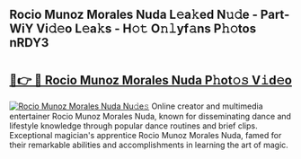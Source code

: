 ## Rocio Munoz Morales Nuda L𝚎a𝚔ed N𝚞𝚍e - Part-WiY Vi𝚍𝚎o L𝚎a𝚔s - H𝚘𝚝 O𝚗𝚕yf𝚊ns P𝚑𝚘tos nRDY3

# <h2><a href="http://kf0ftnj.oniu.top/?m=Rocio+Munoz+Morales+Nuda">🔗👉 🔴 Rocio Munoz Morales Nuda P𝚑ot𝚘𝚜 V𝚒d𝚎o</a></h2>

[![Rocio Munoz Morales Nuda Nu𝚍e𝚜](https://i.imgur.com/0qMVB7G.gif)](http://kf0ftnj.oniu.top/?m=Rocio+Munoz+Morales+Nuda)
Online creator and multimedia entertainer Rocio Munoz Morales Nuda, known for disseminating dance and lifestyle knowledge through popular dance routines and brief clips. Exceptional magician's apprentice Rocio Munoz Morales Nuda, famed for their remarkable abilities and accomplishments in learning the art of magic.  
